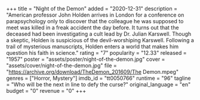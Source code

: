 +++
title = "Night of the Demon"
added = "2020-12-31"
description = "American professor John Holden arrives in London for a conference on parapsychology only to discover that the colleague he was supposed to meet was killed in a freak accident the day before. It turns out that the deceased had been investigating a cult lead by Dr. Julian Karswell. Though a skeptic, Holden is suspicious of the devil-worshiping Karswell. Following a trail of mysterious manuscripts, Holden enters a world that makes him question his faith in science."
rating = "7"
popularity = "12.33"
released = "1957"
poster = "assets/poster/night-of-the-demon.jpg"
cover = "assets/cover/night-of-the-demon.jpg"
file = "https://archive.org/download/TheDemon_201609/The Demon.mpeg"
genres = ["Horror, Mystery"]
imdb_id = "tt0050766"
runtime = "96"
tagline = "Who will be the next in line to defy the curse?"
original_language = "en"
budget = "0"
revenue = "0"
+++